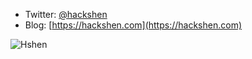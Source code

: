 
- Twitter: [@hackshen](https://twitter.com/)
- Blog: [https://hackshen.com](https://hackshen.com)

![Hshen](https://komarev.com/ghpvc/?username=hackshen)

<!--
**hackshen/hackshen** is a ✨ _special_ ✨ repository because its `README.md` (this file) appears on your GitHub profile.

Here are some ideas to get you started:

- 🔭 I’m currently working on ...
- 🌱 I’m currently learning ...
- 👯 I’m looking to collaborate on ...
- 🤔 I’m looking for help with ...
- 💬 Ask me about ...
- 📫 How to reach me: ...
- 😄 Pronouns: ...
- ⚡ Fun fact: ...
-->
